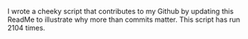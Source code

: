I wrote a cheeky script that contributes to my Github by updating this ReadMe to illustrate why more than commits matter. This script has run 2104 times.